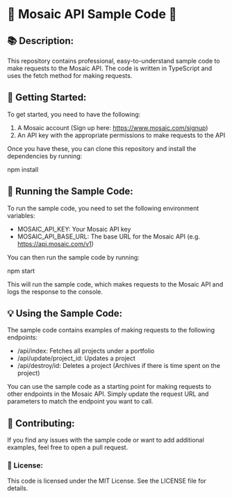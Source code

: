 # 🌟 Mosaic API Sample Code 🌟

## 📚 Description:

This repository contains professional, easy-to-understand sample code to make requests to the Mosaic API. The code is written in TypeScript and uses the fetch method for making requests.

## 🚀 Getting Started:

To get started, you need to have the following:

1. A Mosaic account (Sign up here: https://www.mosaic.com/signup)
2. An API key with the appropriate permissions to make requests to the API

Once you have these, you can clone this repository and install the dependencies by running:

npm install

## 🔧 Running the Sample Code:

To run the sample code, you need to set the following environment variables:

- MOSAIC_API_KEY: Your Mosaic API key
- MOSAIC_API_BASE_URL: The base URL for the Mosaic API (e.g. https://api.mosaic.com/v1)

You can then run the sample code by running:

npm start

This will run the sample code, which makes requests to the Mosaic API and logs the response to the console.

## 💡 Using the Sample Code:

The sample code contains examples of making requests to the following endpoints:

- /api/index: Fetches all projects under a portfolio
- /api/update/project_id: Updates a project
- /api/destroy/id: Deletes a project (Archives if there is time spent on the project)

You can use the sample code as a starting point for making requests to other endpoints in the Mosaic API. Simply update the request URL and parameters to match the endpoint you want to call.

## 🤝 Contributing:

If you find any issues with the sample code or want to add additional examples, feel free to open a pull request.

### 📄 License:

This code is licensed under the MIT License. See the LICENSE file for details.
